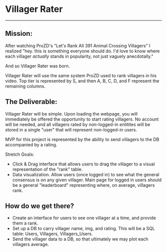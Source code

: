 # Villager Rater
---
## Mission:
After watching ProZD's "Let's Rank All 391 Animal Crossing Villagers" I realized "hey. this is something everyone should do. I'd love to know where each villager *actually* stands in popularity, not just vaguely anecdotally."

And so Villager Rater was born.

Villager Rater will use the same system ProZD used to rank villagers in his video. Top tier is represented by S, and then A, B, C, D, and F represent the remaining columns.

## The Deliverable:
Villager Rater will be simple. Upon loading the webpage, you will immediately be offered the opportunity to start rating villagers. No account will be needed, and all villagers rated by non-logged-in entitites will be stored in a single "user" that will represent non-logged-in users.

MVP for this project is represented by the ability to send villagers to the DB accompanied by a rating. 

Stretch Goals:
- Click & Drag interface that allows users to drag the villager to a visual representation of the "rank" table.
- Data visualization. Allow users (once logged in) to see what the general consensus is on any given villager. Main page for logged in users should be a general "leaderboard" representing where, on average, villagers rank.

## How do we get there?
- Create an interface for users to see one villager at a time, and provide them a rank.
- Set up a DB to carry villager name, img, and rating. This will be a SQL table: Users, Villagers, Villagers_Users.
- Send the villager data to a DB, so that ultimately we may plot each villagers average.